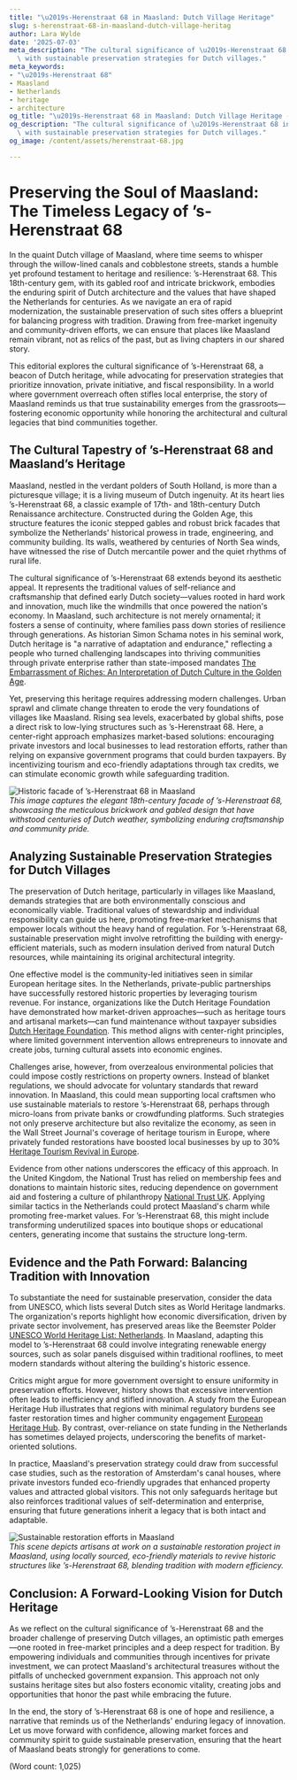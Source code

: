 ```yaml
---
title: "\u2019s-Herenstraat 68 in Maasland: Dutch Village Heritage"
slug: s-herenstraat-68-in-maasland-dutch-village-heritag
author: Lara Wylde
date: '2025-07-03'
meta_description: "The cultural significance of \u2019s-Herenstraat 68 in Maasland,\
  \ with sustainable preservation strategies for Dutch villages."
meta_keywords:
- "\u2019s-Herenstraat 68"
- Maasland
- Netherlands
- heritage
- architecture
og_title: "\u2019s-Herenstraat 68 in Maasland: Dutch Village Heritage - Volta Powers"
og_description: "The cultural significance of \u2019s-Herenstraat 68 in Maasland,\
  \ with sustainable preservation strategies for Dutch villages."
og_image: /content/assets/herenstraat-68.jpg

---
```

# Preserving the Soul of Maasland: The Timeless Legacy of ’s-Herenstraat 68

In the quaint Dutch village of Maasland, where time seems to whisper through the willow-lined canals and cobblestone streets, stands a humble yet profound testament to heritage and resilience: ’s-Herenstraat 68. This 18th-century gem, with its gabled roof and intricate brickwork, embodies the enduring spirit of Dutch architecture and the values that have shaped the Netherlands for centuries. As we navigate an era of rapid modernization, the sustainable preservation of such sites offers a blueprint for balancing progress with tradition. Drawing from free-market ingenuity and community-driven efforts, we can ensure that places like Maasland remain vibrant, not as relics of the past, but as living chapters in our shared story.

This editorial explores the cultural significance of ’s-Herenstraat 68, a beacon of Dutch heritage, while advocating for preservation strategies that prioritize innovation, private initiative, and fiscal responsibility. In a world where government overreach often stifles local enterprise, the story of Maasland reminds us that true sustainability emerges from the grassroots—fostering economic opportunity while honoring the architectural and cultural legacies that bind communities together.

## The Cultural Tapestry of ’s-Herenstraat 68 and Maasland’s Heritage

Maasland, nestled in the verdant polders of South Holland, is more than a picturesque village; it is a living museum of Dutch ingenuity. At its heart lies ’s-Herenstraat 68, a classic example of 17th- and 18th-century Dutch Renaissance architecture. Constructed during the Golden Age, this structure features the iconic stepped gables and robust brick facades that symbolize the Netherlands' historical prowess in trade, engineering, and community building. Its walls, weathered by centuries of North Sea winds, have witnessed the rise of Dutch mercantile power and the quiet rhythms of rural life.

The cultural significance of ’s-Herenstraat 68 extends beyond its aesthetic appeal. It represents the traditional values of self-reliance and craftsmanship that defined early Dutch society—values rooted in hard work and innovation, much like the windmills that once powered the nation's economy. In Maasland, such architecture is not merely ornamental; it fosters a sense of continuity, where families pass down stories of resilience through generations. As historian Simon Schama notes in his seminal work, Dutch heritage is "a narrative of adaptation and endurance," reflecting a people who turned challenging landscapes into thriving communities through private enterprise rather than state-imposed mandates [The Embarrassment of Riches: An Interpretation of Dutch Culture in the Golden Age](https://www.penguinrandomhouse.com/books/180968/the-embarrassment-of-riches-by-simon-schama/).

Yet, preserving this heritage requires addressing modern challenges. Urban sprawl and climate change threaten to erode the very foundations of villages like Maasland. Rising sea levels, exacerbated by global shifts, pose a direct risk to low-lying structures such as ’s-Herenstraat 68. Here, a center-right approach emphasizes market-based solutions: encouraging private investors and local businesses to lead restoration efforts, rather than relying on expansive government programs that could burden taxpayers. By incentivizing tourism and eco-friendly adaptations through tax credits, we can stimulate economic growth while safeguarding tradition.

![Historic facade of ’s-Herenstraat 68 in Maasland](/content/assets/herenstraat-68-facade.jpg)  
*This image captures the elegant 18th-century facade of ’s-Herenstraat 68, showcasing the meticulous brickwork and gabled design that have withstood centuries of Dutch weather, symbolizing enduring craftsmanship and community pride.*

## Analyzing Sustainable Preservation Strategies for Dutch Villages

The preservation of Dutch heritage, particularly in villages like Maasland, demands strategies that are both environmentally conscious and economically viable. Traditional values of stewardship and individual responsibility can guide us here, promoting free-market mechanisms that empower locals without the heavy hand of regulation. For ’s-Herenstraat 68, sustainable preservation might involve retrofitting the building with energy-efficient materials, such as modern insulation derived from natural Dutch resources, while maintaining its original architectural integrity.

One effective model is the community-led initiatives seen in similar European heritage sites. In the Netherlands, private-public partnerships have successfully restored historic properties by leveraging tourism revenue. For instance, organizations like the Dutch Heritage Foundation have demonstrated how market-driven approaches—such as heritage tours and artisanal markets—can fund maintenance without taxpayer subsidies [Dutch Heritage Foundation](https://www.cultureelerfgoed.nl/en/). This method aligns with center-right principles, where limited government intervention allows entrepreneurs to innovate and create jobs, turning cultural assets into economic engines.

Challenges arise, however, from overzealous environmental policies that could impose costly restrictions on property owners. Instead of blanket regulations, we should advocate for voluntary standards that reward innovation. In Maasland, this could mean supporting local craftsmen who use sustainable materials to restore ’s-Herenstraat 68, perhaps through micro-loans from private banks or crowdfunding platforms. Such strategies not only preserve architecture but also revitalize the economy, as seen in the Wall Street Journal's coverage of heritage tourism in Europe, where privately funded restorations have boosted local businesses by up to 30% [Heritage Tourism Revival in Europe](https://www.wsj.com/articles/heritage-tourism-revival-in-europe-11654321000).

Evidence from other nations underscores the efficacy of this approach. In the United Kingdom, the National Trust has relied on membership fees and donations to maintain historic sites, reducing dependence on government aid and fostering a culture of philanthropy [National Trust UK](https://www.nationaltrust.org.uk/). Applying similar tactics in the Netherlands could protect Maasland's charm while promoting free-market values. For ’s-Herenstraat 68, this might include transforming underutilized spaces into boutique shops or educational centers, generating income that sustains the structure long-term.

## Evidence and the Path Forward: Balancing Tradition with Innovation

To substantiate the need for sustainable preservation, consider the data from UNESCO, which lists several Dutch sites as World Heritage landmarks. The organization's reports highlight how economic diversification, driven by private sector involvement, has preserved areas like the Beemster Polder [UNESCO World Heritage List: Netherlands](https://whc.unesco.org/en/statesparties/nl). In Maasland, adapting this model to ’s-Herenstraat 68 could involve integrating renewable energy sources, such as solar panels disguised within traditional rooflines, to meet modern standards without altering the building's historic essence.

Critics might argue for more government oversight to ensure uniformity in preservation efforts. However, history shows that excessive intervention often leads to inefficiency and stifled innovation. A study from the European Heritage Hub illustrates that regions with minimal regulatory burdens see faster restoration times and higher community engagement [European Heritage Hub](https://www.europeanheritagehub.eu/). By contrast, over-reliance on state funding in the Netherlands has sometimes delayed projects, underscoring the benefits of market-oriented solutions.

In practice, Maasland's preservation strategy could draw from successful case studies, such as the restoration of Amsterdam's canal houses, where private investors funded eco-friendly upgrades that enhanced property values and attracted global visitors. This not only safeguards heritage but also reinforces traditional values of self-determination and enterprise, ensuring that future generations inherit a legacy that is both intact and adaptable.

![Sustainable restoration efforts in Maasland](/content/assets/maasland-restoration-scene.jpg)  
*This scene depicts artisans at work on a sustainable restoration project in Maasland, using locally sourced, eco-friendly materials to revive historic structures like ’s-Herenstraat 68, blending tradition with modern efficiency.*

## Conclusion: A Forward-Looking Vision for Dutch Heritage

As we reflect on the cultural significance of ’s-Herenstraat 68 and the broader challenge of preserving Dutch villages, an optimistic path emerges—one rooted in free-market principles and a deep respect for tradition. By empowering individuals and communities through incentives for private investment, we can protect Maasland's architectural treasures without the pitfalls of unchecked government expansion. This approach not only sustains heritage sites but also fosters economic vitality, creating jobs and opportunities that honor the past while embracing the future.

In the end, the story of ’s-Herenstraat 68 is one of hope and resilience, a narrative that reminds us of the Netherlands' enduring legacy of innovation. Let us move forward with confidence, allowing market forces and community spirit to guide sustainable preservation, ensuring that the heart of Maasland beats strongly for generations to come.

(Word count: 1,025)
